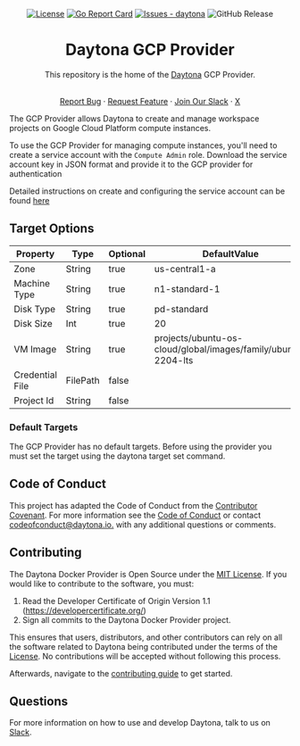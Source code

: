 <div align="center">

[![License](https://img.shields.io/badge/License-MIT-blue)](#license)
[![Go Report Card](https://goreportcard.com/badge/github.com/daytonaio/daytona-provider-gcp)](https://goreportcard.com/report/github.com/daytonaio/daytona-provider-gcp)
[![Issues - daytona](https://img.shields.io/github/issues/daytonaio/daytona-gcp-provider)](https://github.com/daytonaio/daytona-provider-gcp/issues)
![GitHub Release](https://img.shields.io/github/v/release/daytonaio/daytona-gcp-provider)

</div>


<h1 align="center">Daytona GCP Provider</h1>
<div align="center">
This repository is the home of the <a href="https://github.com/daytonaio/daytona">Daytona</a> GCP Provider.
</div>
</br>


<p align="center">
  <a href="https://github.com/daytonaio/daytona-provider-gcp/issues/new?assignees=&labels=bug&projects=&template=bug_report.md&title=%F0%9F%90%9B+Bug+Report%3A+">Report Bug</a>
    ·
  <a href="https://github.com/daytonaio/daytona-provider-gcp/issues/new?assignees=&labels=enhancement&projects=&template=feature_request.md&title=%F0%9F%9A%80+Feature%3A+">Request Feature</a>
    ·
  <a href="https://go.daytona.io/slack">Join Our Slack</a>
    ·
  <a href="https://x.com/Daytonaio">X</a>
</p>


The GCP Provider allows Daytona to create and manage workspace projects on Google Cloud Platform compute instances.

To use the GCP Provider for managing compute instances, you'll need to create a service account with the `Compute Admin` role. 
Download the service account key in JSON format and provide it to the GCP provider for authentication

Detailed instructions on create and configuring the service account can be found [here](https://cloud.google.com/iam/docs/service-accounts-create#console)

## Target Options

| Property                	        | Type     	    | Optional 	  | DefaultValue                	                                 | InputMasked 	   | DisabledPredicate 	 |
|----------------------------------|---------------|-------------|---------------------------------------------------------------|-----------------|---------------------|
| Zone         	                   | String   	    | true    	   | us-central1-a   	                                             | false       	   | 	                   |
| Machine Type                     | String   	    | true     	  | n1-standard-1                          	                      | false         	 | 	                   |
| Disk Type             	          | String      	 | true     	  | 	    pd-standard                                              | false       	   | 	                   |
| Disk Size                	       | Int 	         | true     	  | 20                                                            | false       	   |                     |
| VM Image                	        | String 	      | true     	  | projects/ubuntu-os-cloud/global/images/family/ubuntu-2204-lts | false       	   |                     |
| Credential File                	 | FilePath 	    | false     	 |                                                               | true       	    |                     |
| Project Id                	      | String 	      | false     	 |                                                               | true       	    |                     |

### Default Targets

The GCP Provider has no default targets. Before using the provider you must set the target using the daytona target set command.

## Code of Conduct

This project has adapted the Code of Conduct from the [Contributor Covenant](https://www.contributor-covenant.org/). For more information see the [Code of Conduct](CODE_OF_CONDUCT.md) or contact [codeofconduct@daytona.io.](mailto:codeofconduct@daytona.io) with any additional questions or comments.

## Contributing

The Daytona Docker Provider is Open Source under the [MIT License](LICENSE). If you would like to contribute to the software, you must:

1. Read the Developer Certificate of Origin Version 1.1 (https://developercertificate.org/)
2. Sign all commits to the Daytona Docker Provider project.

This ensures that users, distributors, and other contributors can rely on all the software related to Daytona being contributed under the terms of the [License](LICENSE). No contributions will be accepted without following this process.

Afterwards, navigate to the [contributing guide](CONTRIBUTING.md) to get started.

## Questions

For more information on how to use and develop Daytona, talk to us on
[Slack](https://go.daytona.io/slack).

